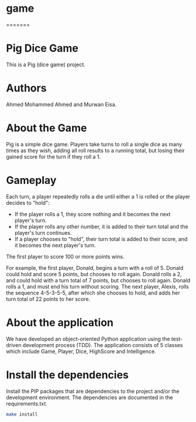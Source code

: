 # game

=======

# Pig Dice Game

This is a Pig (dice game) project.

# Authors

Ahmed Mohammed Ahmed and Murwan Eisa.

# About the Game

Pig is a simple dice game. Players take turns to roll a single dice as many times as they wish, adding all roll results to a running total, but losing their gained score for the turn if they roll a 1.

# Gameplay

Each turn, a player repeatedly rolls a die until either a 1 is rolled or the player decides to "hold":

- If the player rolls a 1, they score nothing and it becomes the next player's turn.
- If the player rolls any other number, it is added to their turn total and the player's turn continues.
- If a player chooses to "hold", their turn total is added to their score, and it becomes the next player's turn.

The first player to score 100 or more points wins.

For example, the first player, Donald, begins a turn with a roll of 5. Donald could hold and score 5 points, but chooses to roll again. Donald rolls a 2, and could hold with a turn total of 7 points, but chooses to roll again. Donald rolls a 1, and must end his turn without scoring. The next player, Alexis, rolls the sequence 4-5-3-5-5, after which she chooses to hold, and adds her turn total of 22 points to her score.

# About the application

We have developed an object-oriented Python application using the test-driven development process (TDD). The application consists of 5 classes which include Game, Player, Dice, HighScore and Intelligence.

# Install the dependencies

Install the PIP packages that are dependencies to the project and/or the development environment. The dependencies are documented in the requirements.txt.

```bash
make install
```

